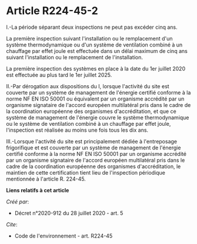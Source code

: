 # Article R224-45-2

I.-La période séparant deux inspections ne peut pas excéder cinq ans. 

La première inspection suivant l'installation ou le remplacement d'un système thermodynamique ou d'un système de ventilation
combiné à un chauffage par effet joule est effectuée dans un délai maximum de cinq ans suivant l'installation ou le
remplacement de l'installation. 

La première inspection des systèmes en place à la date du 1er juillet 2020 est effectuée au plus tard le 1er juillet 2025. 

II.-Par dérogation aux dispositions du I, lorsque l'activité du site est couverte par un système de management de l'énergie
certifié conforme à la norme NF EN ISO 50001 ou équivalent par un organisme accrédité par un organisme signataire de l'accord
européen multilatéral pris dans le cadre de la coordination européenne des organismes d'accréditation, et que ce système de
management de l'énergie couvre le système thermodynamique ou le système de ventilation combiné à un chauffage par effet
joule, l'inspection est réalisée au moins une fois tous les dix ans. 

III.-Lorsque l'activité du site est principalement dédiée à l'entreposage frigorifique et est couverte par un système de
management de l'énergie certifié conforme à la norme NF EN ISO 50001 par un organisme accrédité par un organisme signataire
de l'accord européen multilatéral pris dans le cadre de la coordination européenne des organismes d'accréditation, le
maintien de cette certification tient lieu de l'inspection périodique mentionnée à l'article R. 224-45.

**Liens relatifs à cet article**

_Créé par_:

  - Décret n°2020-912 du 28 juillet 2020 - art. 5

_Cite_:

  - Code de l'environnement - art. R224-45
